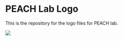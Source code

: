 # PEACH Lab Logo

This is the repository for the logo files for PEACH lab.

![](https://github.com/ETH-PEACH-Lab/peachlab-logo/blob/main/png/Artboard%203@4x.png?raw=true)
